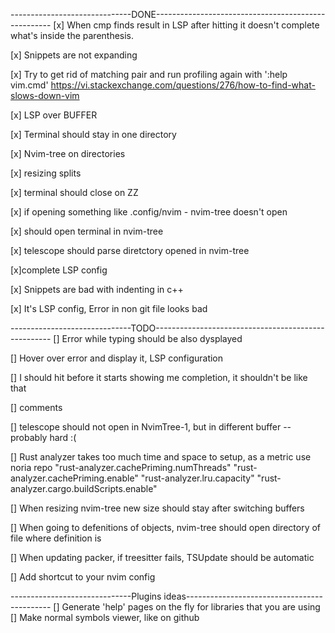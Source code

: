 ------------------------------DONE----------------------------------------------------
[x] When cmp finds result in LSP after hitting <CR> it doesn't complete what's inside the parenthesis.

[x] Snippets are not expanding

[x] Try to get rid of matching pair and run profiling again with ':help vim.cmd' 
   https://vi.stackexchange.com/questions/276/how-to-find-what-slows-down-vim

[x] LSP over BUFFER

[x] Terminal should stay in one directory

[x] Nvim-tree on directories

[x] resizing splits

[x] terminal should close on ZZ

[x] if opening something like .config/nvim - nvim-tree doesn't open

[x] <C-t> should open terminal in nvim-tree

[x] telescope should parse diretctory opened in nvim-tree

[x]complete LSP config

[x] Snippets are bad with indenting in c++

[x] It's LSP config, Error in non git file looks bad

------------------------------TODO----------------------------------------------------
[] Error while typing should be also dysplayed

[] Hover over error and display it, LSP configuration

[] I should hit <TAB> before it starts showing me completion, it shouldn't be like that

[] comments

[] telescope should not open in NvimTree-1, but in different buffer -- probably hard :(

[] Rust analyzer takes too much time and space to setup, as a metric use noria repo
    "rust-analyzer.cachePriming.numThreads"
    "rust-analyzer.cachePriming.enable"
    "rust-analyzer.lru.capacity"
    "rust-analyzer.cargo.buildScripts.enable"

[] When resizing nvim-tree new size should stay after switching buffers

[] When going to defenitions of objects, nvim-tree should open directory of file where definition is

[] When updating packer, if treesitter fails, TSUpdate <language> should be automatic

[] Add shortcut to your nvim config

------------------------------Plugins ideas--------------------------------------------
[] Generate 'help' pages on the fly for libraries that you are using
[] Make normal symbols viewer, like on github
